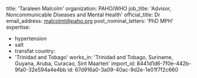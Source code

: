title: 'Taraleen Malcolm'
organization: PAHO/WHO
job_title: 'Advisor, Noncommunicable Diseases and Mental Health'
official_title: Dr
email_address: malcolmt@paho.org
post_nominal_letters: 'PhD MPH'
expertise:
  - hypertension
  - salt
  - transfat
country:
  - 'Trinidad and Tobago'
works_in: 'Trinidad and Tobago, Suriname, Guyana, Aruba, Curacao, Sint Maarten'
import_id: 8441d1d6-7f0e-442b-9fa0-32e594a4e4bb
id: 67d916a0-3a09-40ac-9d2e-1e01f7f2c660
